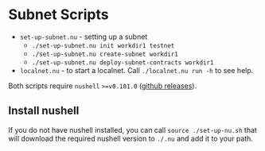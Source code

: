 # Subnet Scripts

* `set-up-subnet.nu` - setting up a subnet
  * `./set-up-subnet.nu init workdir1 testnet`
  * `./set-up-subnet.nu create-subnet workdir1`
  * `./set-up-subnet.nu deploy-subnet-contracts workdir1`
* `localnet.nu` - to start a localnet. Call `./localnet.nu run -h` to see help.

Both scripts require `nushell` `>=v0.101.0` ([github releases](https://github.com/nushell/nushell/releases)).

## Install nushell
If you do not have nushell installed, you can call `source ./set-up-nu.sh` that will download the required nushell version to `./.nu` and add it to your path.
